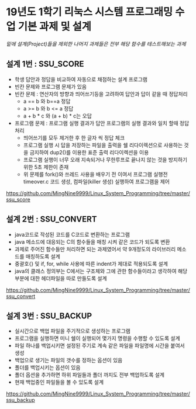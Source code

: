 # 19년도 1학기 리눅스 시스템 프로그래밍 수업 기본 과제 및 설계

*밑에 설계(Project)들을 제외한 나머지 과제들은 전부 해당 함수를 테스트해보는 과제*



## 설계 1번 : SSU_SCORE

- 학생 답안과 정답을 비교하여 자동으로 채점하는 설계 프로그램
- 빈칸 문제와 프로그램 문제가 있음
- 빈칸 문제 : 연산자의 방향과 띄어쓰기등을 고려하여 답안과 답이 같을 때 정답처리 
  - a == b 와 b==a 정답
  - a >= b 와 b <= a 정답
  - a + b * c 와 (a + b) * c는 오답
- 프로그램 문제 : 프로그램 실행 결과가 답안 프로그램의 실행 결과와 일치 할때 정답 처리
  - 띄어쓰기를 모두 제거한 후 한 글자 씩 정답 체크
  - 프로그램 실행 시 답을 저장하는 파일을 출력을 쉘 리다이렉션으로 사용하는 것을 금지하여 dup2()를 이용한 표준 출력 리다이렉션을 이용
  - 프로그램 실행이 너무 오래 지속되거나 무한루프로 끝나지 않는 것을 방지하기 위한 5초 제한이 존재
  - 위 문제를 fork()와 쓰레드 사용을 배우기 전 이여서 프로그램 실행전 timeover.c 코드 생성, 컴파일(killer 생성) 실행하여 프로그램을 제어

https://github.com/MingNine9999/Linux_System_Programming/tree/master/ssu_score



## 설계 2번 : SSU_CONVERT

- java코드로 작성된 코드를 C코드로 변환하는 프로그램
- java 메소드에 대응되는 C의 함수들을 매칭 시켜 같은 코드가 되도록 변환
- 과제로 주어진 함수들만 처리하면 되는 과제였어서 약 9개정도의 라이브러리 메소드를 매칭하도록 설계
- 중괄호{} 및 if, for, while 사용에 따른 indent가 제대로 적용되도록 설계
- java의 클래스 정의부는 C에서는 구조체와 그에 관한 함수들이라고 생각하여 해당 부분에 대한 헤더파일을 따로 만들도록 설계

https://github.com/MingNine9999/Linux_System_Programming/tree/master/ssu_convert



## 설계 3번 : SSU_BACKUP

- 실시간으로 백업 파일을 주기적으로 생성하는 프로그램
- 프로그램을 실행하면 미니 쉘이 실행되어 몇가지 명령을 수행할 수 있도록 설계
- 파일 하나를 백업시키면 설정된 주기로 계속 같은 파일을 파일명에 시간을 붙여서 생성
- 백업으로 생기는 파일의 갯수를 정하는 옵션이 있음
- 폴더를 백업시키는 옵션이 있음
- 폴더 옵션을 추가하면 하위 파일들과 폴더 까지도 전부 백업하도록 설계
- 현재 백업중인 파일들을 볼 수 있도록 설계

https://github.com/MingNine9999/Linux_System_Programming/tree/master/ssu_backup
